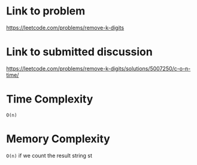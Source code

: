 # Link to problem
https://leetcode.com/problems/remove-k-digits

# Link to submitted discussion
https://leetcode.com/problems/remove-k-digits/solutions/5007250/c-o-n-time/

# Time Complexity
`O(n)`

# Memory Complexity
`O(n)` if we count the result string st
